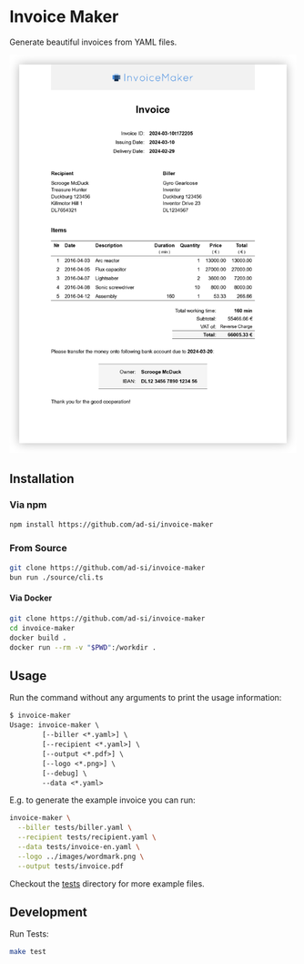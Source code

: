 # Invoice Maker

Generate beautiful invoices from YAML files.

[![Example invoice](../images/example-invoice.png)](./tests/invoice-en.pdf)


## Installation

### Via npm

```sh
npm install https://github.com/ad-si/invoice-maker
```


### From Source

```sh
git clone https://github.com/ad-si/invoice-maker
bun run ./source/cli.ts
```


#### Via Docker

```sh
git clone https://github.com/ad-si/invoice-maker
cd invoice-maker
docker build .
docker run --rm -v "$PWD":/workdir .
```


## Usage

Run the command without any arguments to print the usage information:

```txt
$ invoice-maker
Usage: invoice-maker \
        [--biller <*.yaml>] \
        [--recipient <*.yaml>] \
        [--output <*.pdf>] \
        [--logo <*.png>] \
        [--debug] \
        --data <*.yaml>
```

E.g. to generate the example invoice you can run:

```sh
invoice-maker \
  --biller tests/biller.yaml \
  --recipient tests/recipient.yaml \
  --data tests/invoice-en.yaml \
  --logo ../images/wordmark.png \
  --output tests/invoice.pdf
```

Checkout the [tests](./tests) directory for more example files.


## Development

Run Tests:

```sh
make test
```
